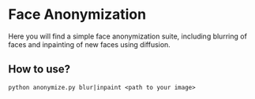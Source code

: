 # Face Anonymization

Here you will find a simple face anonymization suite, including blurring of faces and inpainting of new faces using diffusion.

## How to use?

`python anonymize.py blur|inpaint <path to your image>`
